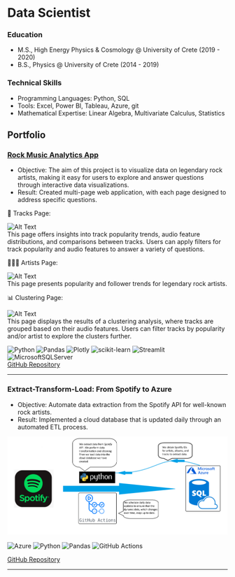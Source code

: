 # Data Scientist

### Education
- M.S., High Energy Physics & Cosmology @ University of Crete (2019 - 2020)
- B.S., Physics @ University of Crete (2014 - 2019)

### Technical Skills
- Programming Languages: Python, SQL
- Tools: Excel, Power BI, Tableau, Azure, git
- Mathematical Expertise: Linear Algebra, Multivariate Calculus, Statistics


## Portfolio

### [Rock Music Analytics App](https://rock-music-analytics.streamlit.app)
- Objective: The aim of this project is to visualize data on legendary rock artists, making it easy for users to explore and answer questions through interactive data visualizations.
- Result: Created multi-page web application, with each page designed to address specific questions.  
  
🎸 Tracks Page:  

![Alt Text](assets/img/tracks-page.gif)  
This page offers insights into track popularity trends, audio feature distributions, and comparisons between tracks. Users can apply filters for track popularity and audio features to answer a variety of questions.

🧑🏽‍🎤 Artists Page: 

![Alt Text](assets/img/artists-page.gif)  
This page presents popularity and follower trends for legendary rock artists.  

📊 Clustering Page: 

![Alt Text](assets/img/clustering-page.gif)  
This page displays the results of a clustering analysis, where tracks are grouped based on their audio features. Users can filter tracks by popularity and/or artist to explore the clusters further.  



![Python](https://img.shields.io/badge/python-3670A0?style=for-the-badge&logo=python&logoColor=ffdd54) ![Pandas](https://img.shields.io/badge/pandas-%23150458.svg?style=for-the-badge&logo=pandas&logoColor=white) ![Plotly](https://img.shields.io/badge/Plotly-%233F4F75.svg?style=for-the-badge&logo=plotly&logoColor=white)  ![scikit-learn](https://img.shields.io/badge/scikit--learn-%23F7931E.svg?style=for-the-badge&logo=scikit-learn&logoColor=white) ![Streamlit](https://img.shields.io/badge/Streamlit-FF4B4B?style=for-the-badge&logo=Streamlit&logoColor=white) ![MicrosoftSQLServer](https://img.shields.io/badge/Microsoft%20SQL%20Server-CC2927?style=for-the-badge&logo=microsoft%20sql%20server&logoColor=white)  
[GitHub Repository](https://github.com/Vangelis-Chocholis/rock-music-analytics-app)  

--------------------------------------



### Extract-Transform-Load: From Spotify to Azure
- Objective: Automate data extraction from the Spotify API for well-known rock artists.
- Result: Implemented a cloud database that is updated
daily through an automated ETL process.

![Alt Text](assets/img/ETL.png)



 
![Azure](https://img.shields.io/badge/azure-%230072C6.svg?style=for-the-badge&logo=microsoftazure&logoColor=white) ![Python](https://img.shields.io/badge/python-3670A0?style=for-the-badge&logo=python&logoColor=ffdd54) ![Pandas](https://img.shields.io/badge/pandas-%23150458.svg?style=for-the-badge&logo=pandas&logoColor=white)  ![GitHub Actions](https://img.shields.io/badge/GitHub%20Actions-2088FF.svg?style=for-the-badge&logo=GitHub-Actions&logoColor=white)  

[GitHub Repository](https://github.com/Vangelis-Chocholis/ETL_Spotify_data)

----------------------------------------------

